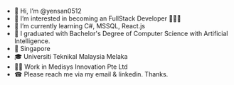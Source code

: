 - 👋 Hi, I’m @yensan0512
- 👀 I’m interested in becoming an FullStack Developer 👨🏻‍💻
- 🌱 I’m currently learning C#, MSSQL, React.js
- 🤖 I graduated with Bachelor's Degree of Computer Science with Artificial Intelligence.
- 📍 Singapore
- 🎓 Universiti Teknikal Malaysia Melaka
- 👩‍💻 Work in Medisys Innovation Pte Ltd
- ☎ Please reach me via my email & linkedin. Thanks.

<!---
yensan0512/yensan0512 is a ✨ special ✨ repository because its `README.md` (this file) appears on your GitHub profile.
You can click the Preview link to take a look at your changes.
--->
